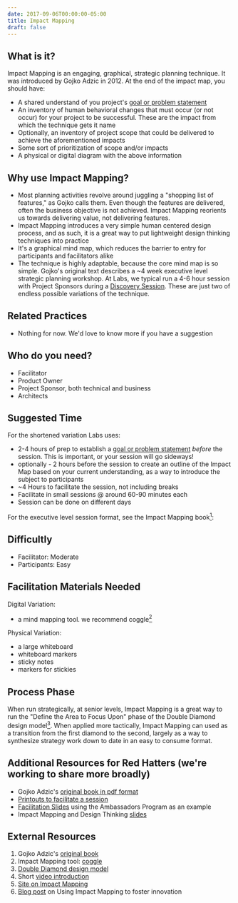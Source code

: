 ```yaml
---
date: 2017-09-06T00:00:00-05:00
title: Impact Mapping
draft: false
---
```


## What is it?

Impact Mapping is an engaging, graphical, strategic planning technique. It was introduced by Gojko Adzic in 2012. At the end of the impact map, you should have:

- A shared understand of you project's [goal or problem statement](/route/why-is-defined/)
- An inventory of human behavioral changes that must occur (or not occur) for your project to be successful. These are the impact from which the technique gets it name
- Optionally, an inventory of project scope that could be delivered to achieve the aforementioned impacts
- Some sort of prioritization of scope and/or impacts
- A physical or digital diagram with the above information

## Why use Impact Mapping?

- Most planning activities revolve around juggling a "shopping list of features," as Gojko calls them. Even though the features are delivered, often the business objective is not achieved. Impact Mapping reorients us towards delivering value, not delivering features.
- Impact Mapping introduces a very simple human centered design process, and as such, it is a great way to put lightweight design thinking techniques into practice
- It's a graphical mind map, which reduces the barrier to entry for participants and facilitators alike
- The technique is highly adaptable, because the core mind map is so simple. Gojko's original text describes a ~4 week executive level strategic planning workshop. At Labs, we typical run a 4-6 hour session with Project Sponsors during a [Discovery Session](/route/discovery-session/). These are just two of endless possible variations of the technique.

## Related Practices

- Nothing for now. We'd love to know more if you have a suggestion

## Who do you need?

- Facilitator
- Product Owner
- Project Sponsor, both technical and business
- Architects

## Suggested Time

For the shortened variation Labs uses:

- 2-4 hours of prep to establish a [goal or problem statement](/route/why-is-defined/) _before_ the session. This is important, or your session will go sideways!
- optionally - 2 hours before the session to create an outline of the Impact Map based on your current understanding, as a way to introduce the subject to participants
- ~4 Hours to facilitate the session, not including breaks
- Facilitate in small sessions @ around 60-90 minutes each
- Session can be done on different days

For the executive level session format, see the Impact Mapping book[<sup>1</sup>](#footnote-1):

## Difficultly

- Facilitator: Moderate
- Participants: Easy

## Facilitation Materials Needed

Digital Variation:

- a mind mapping tool. we recommend coggle[<sup>2</sup>](#footnote-2)

Physical Variation:

- a large whiteboard
- whiteboard markers
- sticky notes
- markers for stickies

## Process Phase

When run strategically, at senior levels, Impact Mapping is a great way to run the "Define the Area to Focus Upon" phase of the Double Diamond design model[<sup>3</sup>](#footnote-3). When applied more tactically, Impact Mapping can used as a transition from the first diamond to the second, largely as a way to synthesize strategy work down to date in an easy to consume format.

## Additional Resources for Red Hatters (we're working to share more broadly)

- Gojko Adzic's [original book in pdf format](https://mojo.redhat.com/docs/DOC-988976)
- [Printouts to facilitate a session](https://drive.google.com/drive/folders/0By2q4H1d4ahQS2M3UGVrZ0dtT2c)
- [Facilitation Slides](https://docs.google.com/a/redhat.com/presentation/d/1xGRapKJtNFEUeY5mMT7Vrljd325wD8oPo9yOhU7mod4/edit?usp=sharing) using the Ambassadors Program as an example
- Impact Mapping and Design Thinking [slides](https://docs.google.com/presentation/d/1io_4_pUqhgjrlZotcTUF3se4Uu-9qQqlJKj1pHtx9Vc/edit#slide=id.g2542fa993d_0_0)

## External Resources

1. <a name="footnote-1"></a>Gojko Adzic's [original book](https://www.impactmapping.org/book.html)
2. <a name="footnote-2"></a>Impact Mapping tool: [coggle](https://coggle.it/)
3. <a name="footnote-3"></a>[Double Diamond design model](https://medium.com/digital-experience-design/how-to-apply-a-design-thinking-hcd-ux-or-any-creative-process-from-scratch-b8786efbf812)
4. Short [video introduction](https://www.youtube.com/watch?v=y4Rj05YVg_E)
5. [Site on Impact Mapping](https://www.impactmapping.org/)
6. [Blog post](https://opensource.com/open-organization/17/6/experiment-impact-mapping) on Using Impact Mapping to foster innovation
